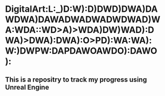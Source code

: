 # DigitalArt:L:_)D:W):D)DWD)DWA)DAWDWA)DAWADWADWADWDWAD)WA:WDA::WD>A)>WDA)DW)WAD):DWA)>DWA):DWA):O>PD):WA:WA):W:)DWPW:DAPDAWOAWDO):DAWO):
## This is a repositry to track my progress using Unreal Engine
